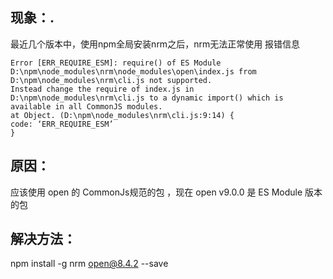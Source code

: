 ## 现象：. 
最近几个版本中，使用npm全局安装nrm之后，nrm无法正常使用
报错信息
```shell
Error [ERR_REQUIRE_ESM]: require() of ES Module D:\npm\node_modules\nrm\node_modules\open\index.js from D:\npm\node_modules\nrm\cli.js not supported.
Instead change the require of index.js in D:\npm\node_modules\nrm\cli.js to a dynamic import() which is available in all CommonJS modules.
at Object. (D:\npm\node_modules\nrm\cli.js:9:14) {
code: ‘ERR_REQUIRE_ESM’
}
```
## 原因：
应该使用 open 的 CommonJs规范的包 ，现在 open v9.0.0 是 ES Module 版本的包
## 解决方法：
npm install -g nrm open@8.4.2 --save
